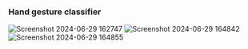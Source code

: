 ### Hand gesture classifier

![Screenshot 2024-06-29 162747](https://github.com/leenrd/handy/assets/103997539/1fa96c55-d2ff-4771-b9df-2d65ac5ae326)
![Screenshot 2024-06-29 164842](https://github.com/leenrd/handy/assets/103997539/da5cdfdb-e40e-4361-aded-cd9ef7416ae9)
![Screenshot 2024-06-29 164855](https://github.com/leenrd/handy/assets/103997539/bad72bc5-a2f5-4a96-8b52-66ac511f67e2)
